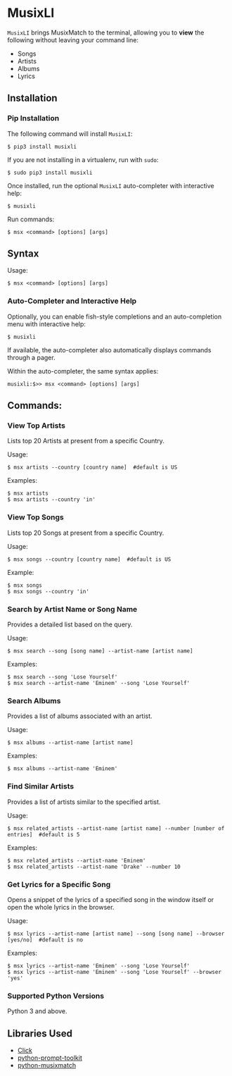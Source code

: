 # MusixLI
`MusixLI` brings MusixMatch to the terminal, allowing you to **view** the following without leaving your command line:

* Songs
* Artists
* Albums
* Lyrics

## Installation

### Pip Installation

The following command will install `MusixLI`:

    $ pip3 install musixli

If you are not installing in a virtualenv, run with `sudo`:

    $ sudo pip3 install musixli

Once installed, run the optional `MusixLI` auto-completer with interactive help:

    $ musixli

Run commands:

    $ msx <command> [options] [args]

## Syntax

Usage:

    $ msx <command> [options] [args]

### Auto-Completer and Interactive Help

Optionally, you can enable fish-style completions and an auto-completion menu with interactive help:

    $ musixli

If available, the auto-completer also automatically displays commands through a pager.

Within the auto-completer, the same syntax applies:

    musixli:$>> msx <command> [options] [args]

## Commands:

### View Top Artists

Lists top 20 Artists at present from a specific Country.

Usage:

    $ msx artists --country [country name]  #default is US

Examples:

    $ msx artists
    $ msx artists --country 'in'


### View Top Songs

Lists top 20 Songs at present from a specific Country.

Usage:

    $ msx songs --country [country name]  #default is US

Example:

    $ msx songs
    $ msx songs --country 'in'


### Search by Artist Name or Song Name

Provides a detailed list based on the query.

Usage:

    $ msx search --song [song name] --artist-name [artist name]

Examples:

    $ msx search --song 'Lose Yourself'
    $ msx search --artist-name 'Eminem' --song 'Lose Yourself'

### Search Albums

Provides a list of albums associated with an artist.

Usage:

    $ msx albums --artist-name [artist name]

Examples:

    $ msx albums --artist-name 'Eminem'

### Find Similar Artists

Provides a list of artists similar to the specified artist.

Usage:

    $ msx related_artists --artist-name [artist name] --number [number of entries]  #default is 5

Examples:

    $ msx related_artists --artist-name 'Eminem'
    $ msx related_artists --artist-name 'Drake' --number 10

### Get Lyrics for a Specific Song

Opens a snippet of the lyrics of a specified song in the window itself or open the whole lyrics in the browser.

Usage:

    $ msx lyrics --artist-name [artist name] --song [song name] --browser [yes/no]  #default is no

Examples:

    $ msx lyrics --artist-name 'Eminem' --song 'Lose Yourself'
    $ msx lyrics --artist-name 'Eminem' --song 'Lose Yourself' --browser 'yes'

### Supported Python Versions

Python 3 and above.

## Libraries Used

- [Click](https://github.com/pallets/click)
- [python-prompt-toolkit](https://github.com/jonathanslenders/python-prompt-toolkit)
- [python-musixmatch](https://github.com/hudsonbrendon/python-musixmatch)
